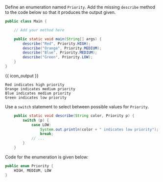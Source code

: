 <panel type="dark" header="###  <small><small>{{ icon_important }} [Key Exercise] show priority color</small></small>" expanded >

Define an enumeration named `Priority`. Add the missing `describe` method to the code below so that it produces the output given.

```java
public class Main {

    // Add your method here

    public static void main(String[] args) {
        describe("Red", Priority.HIGH);
        describe("Orange", Priority.MEDIUM);
        describe("Blue", Priority.MEDIUM);
        describe("Green", Priority.LOW);
    }
}
```
{{ icon_output }}
```
Red indicates high priority
Orange indicates medium priority
Blue indicates medium priority
Green indicates low priority
```

<panel type="seamless" header="Hint">

Use a `switch` statement to select between possible values for `Priority`.

```java
    public static void describe(String color, Priority p) {
        switch (p) {
            case LOW:
                System.out.println(color + " indicates low priority");
                break;
            // ...
        }
    }
```

Code for the enumeration is given below:

```java
public enum Priority {
    HIGH, MEDIUM, LOW
}
```

</panel>
</panel>
